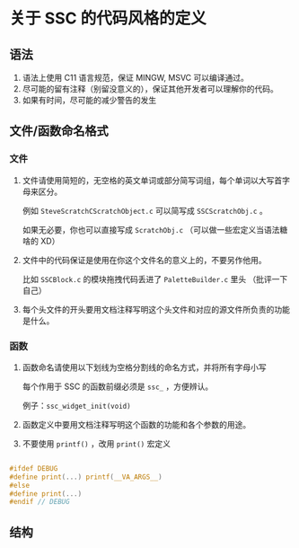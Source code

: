 # 关于 SSC 的代码风格的定义

## 语法

1. 语法上使用 C11 语言规范，保证 MINGW, MSVC 可以编译通过。
2. 尽可能的留有注释（别留没意义的），保证其他开发者可以理解你的代码。
3. 如果有时间，尽可能的减少警告的发生

## 文件/函数命名格式

### 文件

1. 文件请使用简短的，无空格的英文单词或部分简写词组，每个单词以大写首字母来区分。

    例如 `SteveScratchCScratchObject.c` 可以简写成 `SSCScratchObj.c` 。

    如果无必要，你也可以直接写成 `ScratchObj.c` （可以做一些宏定义当语法糖啥的 XD）

2. 文件中的代码保证是使用在你这个文件名的意义上的，不要另作他用。

    比如 `SSCBlock.c` 的模块拖拽代码丢进了 `PaletteBuilder.c` 里头
    （批评一下自己）

3. 每个头文件的开头要用文档注释写明这个头文件和对应的源文件所负责的功能是什么。

### 函数

1. 函数命名请使用以下划线为空格分割线的命名方式，并将所有字母小写

    每个作用于 SSC 的函数前缀必须是 `ssc_` ，方便辨认。

    例子：`ssc_widget_init(void)`

2. 函数定义中要用文档注释写明这个函数的功能和各个参数的用途。

3. 不要使用 `printf()` ，改用 `print()` 宏定义

```c

#ifdef DEBUG
#define print(...) printf(__VA_ARGS__)
#else
#define print(...)
#endif // DEBUG

```

## 结构